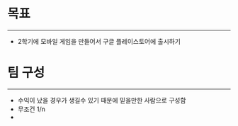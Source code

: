 # 목표
- - -
- 2학기에 모바일 게임을 만들어서 구글 플레이스토어에 출시하기
# 팀 구성
- - -
- 수익이 났을 경우가 생길수 있기 때문에 믿을만한 사람으로 구성함
- 무조건 1/n
- 